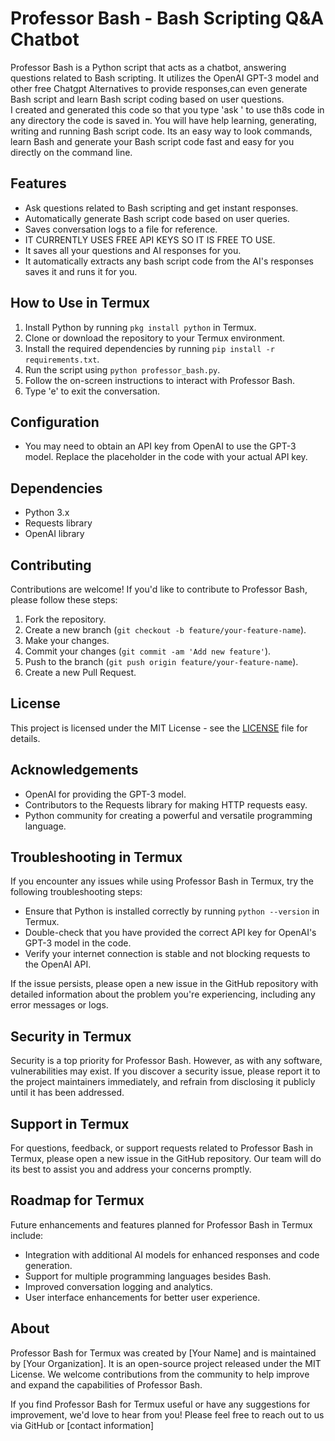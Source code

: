 # Professor Bash - Bash Scripting Q&A Chatbot

Professor Bash is a Python script that acts as a chatbot, answering questions related to Bash scripting. It utilizes the OpenAI GPT-3 model and other free Chatgpt Alternatives to provide responses,can even generate Bash script and learn Bash script coding based on user questions.                                                        
I created and generated this code so that you type 'ask <then your question>' to use th8s code in any directory the code is saved in. You will have help learning, generating, writing and running Bash script code. Its an easy way to look commands, learn Bash and generate your Bash script code fast and easy for you directly on the command line.

## Features

- Ask questions related to Bash scripting and get instant responses.
- Automatically generate Bash script code based on user queries.
- Saves conversation logs to a file for reference.
- IT CURRENTLY USES FREE API KEYS SO IT IS FREE TO USE.
- It saves all your questions and AI responses for you.
- It automatically extracts any bash script code from the AI's responses saves it and runs it for you.

## How to Use in Termux

1. Install Python by running `pkg install python` in Termux.
2. Clone or download the repository to your Termux environment.
3. Install the required dependencies by running `pip install -r requirements.txt`.
4. Run the script using `python professor_bash.py`.
5. Follow the on-screen instructions to interact with Professor Bash.
6. Type 'e' to exit the conversation.

## Configuration

- You may need to obtain an API key from OpenAI to use the GPT-3 model. Replace the placeholder in the code with your actual API key.

## Dependencies

- Python 3.x
- Requests library
- OpenAI library

## Contributing

Contributions are welcome! If you'd like to contribute to Professor Bash, please follow these steps:

1. Fork the repository.
2. Create a new branch (`git checkout -b feature/your-feature-name`).
3. Make your changes.
4. Commit your changes (`git commit -am 'Add new feature'`).
5. Push to the branch (`git push origin feature/your-feature-name`).
6. Create a new Pull Request.

## License

This project is licensed under the MIT License - see the [LICENSE](LICENSE) file for details.

## Acknowledgements

- OpenAI for providing the GPT-3 model.
- Contributors to the Requests library for making HTTP requests easy.
- Python community for creating a powerful and versatile programming language.

## Troubleshooting in Termux

If you encounter any issues while using Professor Bash in Termux, try the following troubleshooting steps:

- Ensure that Python is installed correctly by running `python --version` in Termux.
- Double-check that you have provided the correct API key for OpenAI's GPT-3 model in the code.
- Verify your internet connection is stable and not blocking requests to the OpenAI API.

If the issue persists, please open a new issue in the GitHub repository with detailed information about the problem you're experiencing, including any error messages or logs.

## Security in Termux

Security is a top priority for Professor Bash. However, as with any software, vulnerabilities may exist. If you discover a security issue, please report it to the project maintainers immediately, and refrain from disclosing it publicly until it has been addressed.

## Support in Termux

For questions, feedback, or support requests related to Professor Bash in Termux, please open a new issue in the GitHub repository. Our team will do its best to assist you and address your concerns promptly.

## Roadmap for Termux

Future enhancements and features planned for Professor Bash in Termux include:

- Integration with additional AI models for enhanced responses and code generation.
- Support for multiple programming languages besides Bash.
- Improved conversation logging and analytics.
- User interface enhancements for better user experience.

## About

Professor Bash for Termux was created by [Your Name] and is maintained by [Your Organization]. It is an open-source project released under the MIT License. We welcome contributions from the community to help improve and expand the capabilities of Professor Bash.

If you find Professor Bash for Termux useful or have any suggestions for improvement, we'd love to hear from you! Please feel free to reach out to us via GitHub or [contact information]
